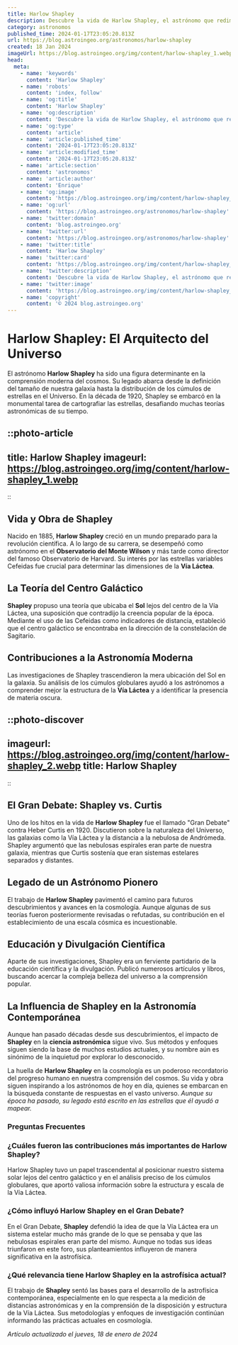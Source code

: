 ```yaml
---
title: Harlow Shapley
description: Descubre la vida de Harlow Shapley, el astrónomo que redimensionó nuestra visión del universo y la Vía Láctea con sus estudios estelares.
category: astronomos
published_time: 2024-01-17T23:05:20.813Z
url: https://blog.astroingeo.org/astronomos/harlow-shapley
created: 18 Jan 2024
imageUrl: https://blog.astroingeo.org/img/content/harlow-shapley_1.webp
head:
  meta:
    - name: 'keywords'
      content: 'Harlow Shapley'
    - name: 'robots'
      content: 'index, follow'
    - name: 'og:title'
      content: 'Harlow Shapley'
    - name: 'og:description'
      content: 'Descubre la vida de Harlow Shapley, el astrónomo que redimensionó nuestra visión del universo y la Vía Láctea con sus estudios estelares.'
    - name: 'og:type'
      content: 'article'
    - name: 'article:published_time'
      content: '2024-01-17T23:05:20.813Z'
    - name: 'article:modified_time'
      content: '2024-01-17T23:05:20.813Z'
    - name: 'article:section'
      content: 'astronomos'
    - name: 'article:author'
      content: 'Enrique'
    - name: 'og:image'
      content: 'https://blog.astroingeo.org/img/content/harlow-shapley_1.webp'
    - name: 'og:url'
      content: 'https://blog.astroingeo.org/astronomos/harlow-shapley'
    - name: 'twitter:domain'
      content: 'blog.astroingeo.org'
    - name: 'twitter:url'
      content: 'https://blog.astroingeo.org/astronomos/harlow-shapley'
    - name: 'twitter:title'
      content: 'Harlow Shapley'
    - name: 'twitter:card'
      content: 'https://blog.astroingeo.org/img/content/harlow-shapley_1.webp'
    - name: 'twitter:description'
      content: 'Descubre la vida de Harlow Shapley, el astrónomo que redimensionó nuestra visión del universo y la Vía Láctea con sus estudios estelares.'
    - name: 'twitter:image'
      content: 'https://blog.astroingeo.org/img/content/harlow-shapley_1.webp'
    - name: 'copyright'
      content: '© 2024 blog.astroingeo.org'
---
```

# Harlow Shapley: El Arquitecto del Universo

El astrónomo **Harlow Shapley** ha sido una figura determinante en la comprensión moderna del cosmos. Su legado abarca desde la definición del tamaño de nuestra galaxia hasta la distribución de los cúmulos de estrellas en el Universo. En la década de 1920, Shapley se embarcó en la monumental tarea de cartografiar las estrellas, desafiando muchas teorías astronómicas de su tiempo.


::photo-article
---
title: Harlow Shapley
imageurl: https://blog.astroingeo.org/img/content/harlow-shapley_1.webp
---
::



## Vida y Obra de Shapley

Nacido en 1885, **Harlow Shapley** creció en un mundo preparado para la revolución científica. A lo largo de su carrera, se desempeñó como astrónomo en el **Observatorio del Monte Wilson** y más tarde como director del famoso Observatorio de Harvard. Su interés por las estrellas variables Cefeidas fue crucial para determinar las dimensiones de la **Vía Láctea**.

## La Teoría del Centro Galáctico

**Shapley** propuso una teoría que ubicaba el **Sol** lejos del centro de la Vía Láctea, una suposición que contradijo la creencia popular de la época. Mediante el uso de las Cefeidas como indicadores de distancia, estableció que el centro galáctico se encontraba en la dirección de la constelación de Sagitario.

## Contribuciones a la Astronomía Moderna

Las investigaciones de Shapley trascendieron la mera ubicación del Sol en la galaxia. Su análisis de los cúmulos globulares ayudó a los astrónomos a comprender mejor la estructura de la **Vía Láctea** y a identificar la presencia de materia oscura.


::photo-discover
---
imageurl: https://blog.astroingeo.org/img/content/harlow-shapley_2.webp
title: Harlow Shapley
---
::



## El Gran Debate: Shapley vs. Curtis

Uno de los hitos en la vida de **Harlow Shapley** fue el llamado "Gran Debate" contra Heber Curtis en 1920. Discutieron sobre la naturaleza del Universo, las galaxias como la Vía Láctea y la distancia a la nebulosa de Andrómeda. Shapley argumentó que las nebulosas espirales eran parte de nuestra galaxia, mientras que Curtis sostenía que eran sistemas estelares separados y distantes.

## Legado de un Astrónomo Pionero

El trabajo de **Harlow Shapley** pavimentó el camino para futuros descubrimientos y avances en la cosmología. Aunque algunas de sus teorías fueron posteriormente revisadas o refutadas, su contribución en el establecimiento de una escala cósmica es incuestionable.

## Educación y Divulgación Científica

Aparte de sus investigaciones, Shapley era un ferviente partidario de la educación científica y la divulgación. Publicó numerosos artículos y libros, buscando acercar la compleja belleza del universo a la comprensión popular.

## La Influencia de Shapley en la Astronomía Contemporánea

Aunque han pasado décadas desde sus descubrimientos, el impacto de **Shapley** en la **ciencia astronómica** sigue vivo. Sus métodos y enfoques siguen siendo la base de muchos estudios actuales, y su nombre aún es sinónimo de la inquietud por explorar lo desconocido.

La huella de **Harlow Shapley** en la cosmología es un poderoso recordatorio del progreso humano en nuestra comprensión del cosmos. Su vida y obra siguen inspirando a los astrónomos de hoy en día, quienes se embarcan en la búsqueda constante de respuestas en el vasto universo. _Aunque su época ha pasado, su legado está escrito en las estrellas que él ayudó a mapear._

### Preguntas Frecuentes

### ¿Cuáles fueron las contribuciones más importantes de Harlow Shapley?
Harlow Shapley tuvo un papel trascendental al posicionar nuestro sistema solar lejos del centro galáctico y en el análisis preciso de los cúmulos globulares, que aportó valiosa información sobre la estructura y escala de la Vía Láctea.

### ¿Cómo influyó Harlow Shapley en el Gran Debate?
En el Gran Debate, **Shapley** defendió la idea de que la Vía Láctea era un sistema estelar mucho más grande de lo que se pensaba y que las nebulosas espirales eran parte del mismo. Aunque no todas sus ideas triunfaron en este foro, sus planteamientos influyeron de manera significativa en la astrofísica.

### ¿Qué relevancia tiene Harlow Shapley en la astrofísica actual?
El trabajo de **Shapley** sentó las bases para el desarrollo de la astrofísica contemporánea, especialmente en lo que respecta a la medición de distancias astronómicas y en la comprensión de la disposición y estructura de la Vía Láctea. Sus metodologías y enfoques de investigación continúan informando las prácticas actuales en cosmología.

_Artículo actualizado el jueves, 18 de enero de 2024_